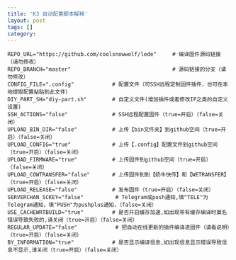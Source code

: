 ```yaml
---
title: 'K3 自动配置脚本解释'
layout: post
tags: []
category: 
---
```

	REPO_URL="https://github.com/coolsnowwolf/lede"     # 编译固件源码链接（请勿修改）
	REPO_BRANCH="master"                                # 源码链接的分支（请勿修改）
	CONFIG_FILE=".config"            # 配置文件（可SSH远程定制固件插件，也可在本地提取配置粘贴到此文件）
	DIY_PART_SH="diy-part.sh"        # 自定义文件(增加插件或者修改IP之类的自定义设置)
	SSH_ACTIONS="false"              # SSH远程配置固件（true=开启）（false=关闭）
	UPLOAD_BIN_DIR="false"           # 上传【bin文件夹】到github空间（true=开启）（false=关闭）
	UPLOAD_CONFIG="true"             # 上传【.config】配置文件到github空间（true=开启）（false=关闭）
	UPLOAD_FIRMWARE="true"           # 上传固件到github空间（true=开启）（false=关闭）
	UPLOAD_COWTRANSFER="false"       # 上传固件到到【奶牛快传】和【WETRANSFER】（true=开启）（false=关闭）
	UPLOAD_RELEASE="false"           # 发布固件（true=开启）（false=关闭）
	SERVERCHAN_SCKEY="false"          # Telegram或push通知,填"TELE"为Telegram通知，填"PUSH"为pushplus通知，（false=关闭）
	USE_CACHEWRTBUILD="true"         # 是否开启缓存加速,如出现带有缓存编译时莫名错误导致失败的,请关闭（true=开启）（false=关闭）
	REGULAR_UPDATE="false"            # 把自动在线更新的插件编译进固件（请看说明）（true=开启）（false=关闭）
	BY_INFORMATION="true"            # 是否显示编译信息,如出现信息显示错误导致信息不显示,请关闭（true=开启）（false=关闭）